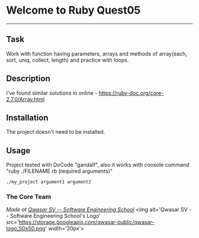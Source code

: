 # Welcome to Ruby Quest05
***

## Task
Work with function having parameters, arrays and methods of array(each, sort, uniq, collect, length) and practice with loops.

## Description
I've found similar solutions in online - https://ruby-doc.org/core-2.7.0/Array.html

## Installation
The project doesn't need to be installed.

## Usage
Project tested with DoCode "gandalf", also it works with console command "ruby ./FILENAME.rb (required arguments)"
```
./my_project argument1 argument2
```

### The Core Team


<span><i>Made at <a href='https://qwasar.io'>Qwasar SV -- Software Engineering School</a></i></span>
<span><img alt='Qwasar SV -- Software Engineering School's Logo' src='https://storage.googleapis.com/qwasar-public/qwasar-logo_50x50.png' width='20px'></span>
